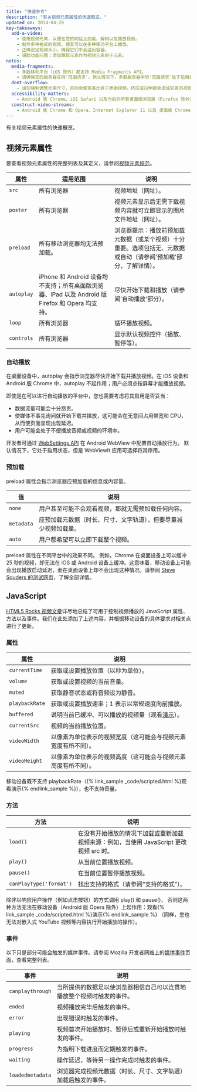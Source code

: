```yaml
---
title: "快速参考"
description: "有关视频元素属性的快速概览。"
updated_on: 2014-04-29
key-takeaways:
  add-a-video:
    - 使用视频元素，以便在您的网站上加载、解码以及播放视频。
    - 制作多种格式的视频，使其可以在多种移动平台上播放。
    - 正确设定视频大小，确保它们不会溢出容器。
    - 辅助功能问题；添加跟踪元素作为视频元素的子元素。
notes:
  media-fragments:
    - 多数移动平台（iOS 除外）都支持 Media Fragments API。
    - 请确保您的服务器支持'范围请求'。默认情况下，多数服务器中的'范围请求'处于启用状态，不过，有些托管服务可能会将其关闭。
  dont-overflow:
    - 请勿强制调整元素尺寸，否则会使宽高比异于原始视频。挤压或拉伸都会造成较差的视觉效果。
  accessibility-matters:
    - Android 版 Chrome、iOS Safari 以及当前的所有桌面版浏览器（Firefox 除外）均支持跟踪元素（请参阅 <a href="http://caniuse.com/track" title="Track element support status">caniuse.com/track</a>）。此外，还有一些 polyfill。我们建议您使用 <a href='//www.delphiki.com/html5/playr/' title='Playr track element polyfill'>Playr</a> 或 <a href='//captionatorjs.com/' title='Captionator track'>Captionator</a>。
  construct-video-streams:
    - Android 版 Chrome 和 Opera、Internet Explorer 11 以及 桌面版 Chrome 均支持 MSE，而且 <a href='http://wiki.mozilla.org/Platform/MediaSourceExtensions' title='Firefox Media Source Extensions implementation timeline'>Firefox</a> 也已计划为其提供支持。
---
```


<p class="intro">
  有关视频元素属性的快速概览。
</p>




## 视频元素属性

要查看视频元素属性的完整列表及其定义，请参阅[视频元素规范](//www.w3.org/TR/html5/embedded-content-0.html#the-video-element)。

<table class="mdl-data-table mdl-js-data-table">
  <thead>
      <th>属性</th>
      <th>适用范围</th>
      <th>说明</th>
  </thead>
  <tbody>
    <tr>
      <td data-th="属性"><code>src</code></td>
      <td data-th="适用范围">所有浏览器</td>
      <td data-th="说明">视频地址（网址）。</td>
    </tr>
    <tr>
      <td data-th="属性"><code>poster</code></td>
      <td data-th="适用范围">所有浏览器</td>
      <td data-th="说明">视频元素显示后无需下载视频内容就可立即显示的图片文件地址（网址）。</td>
    </tr>
    <tr>
      <td data-th="属性"><code>preload</code></td>
      <td data-th="适用范围">所有移动浏览器均无法预加载。</td>
      <td data-th="说明">浏览器提示：播放前预加载元数据（或某个视频）十分重要。选项包括无、元数据或自动（请参阅'预加载'部分，了解详情）。</td>
    </tr>
    <tr>
      <td data-th="属性"><code>autoplay</code></td>
      <td data-th="适用范围">iPhone 和 Android 设备均不支持；所有桌面版浏览器、iPad 以及 Android 版 Firefox 和 Opera 均支持。</td>
      <td data-th="Description">尽快开始下载和播放（请参阅'自动播放'部分）。</td>
    </tr>
    <tr>
      <td data-th="属性"><code>loop</code></td>
      <td data-th="适用范围">所有浏览器</td>
      <td data-th="说明">循环播放视频。</td>
    </tr>
    <tr>
      <td data-th="属性"><code>controls</code></td>
      <td data-th="适用范围">所有浏览器</td>
      <td data-th="说明">显示默认视频控件（播放、暂停等）。</td>
    </tr>
  </tbody>
</table>

### 自动播放

在桌面设备中，autoplay 会指示浏览器尽快开始下载并播放视频。在 iOS 设备和 Android 版 Chrome 中，autoplay 不起作用；用户必须点按屏幕才能播放视频。

即使是在可以进行自动播放的平台中，您也需要考虑将其启用是否妥当：

* 数据流量可能会十分昂贵。
* 使媒体不事先询问就开始下载并播放，这可能会在无意间占用带宽和 CPU，从而使页面呈现出现延迟。
* 用户可能会处于不便播放音频或视频的环境中。

开发者可通过 [WebSettings API](//developer.android.com/reference/android/webkit/WebSettings.html#setMediaPlaybackRequiresUserGesture(boolean)) 在 Android WebView 中配置自动播放行为。
默认情况下，它处于启用状态，但是 WebViewIt 应用可选择将其停用。

### 预加载

preload 属性会指示浏览器应预加载的信息或内容量。

<table class="mdl-data-table mdl-js-data-table">
  <thead>
    <tr>
      <th>值</th>
      <th>说明</th>
    </tr>
  </thead>
  <tbody>
    <tr>
      <td data-th="值"><code>none</code></td>
      <td data-th="说明">用户甚至可能不会观看视频，那就无需预加载任何内容。</td>
    </tr>
    <tr>
      <td data-th="值"><code>metadata</code></td>
      <td data-th="说明">应预加载元数据（时长、尺寸、文字轨道），但要尽量减少视频加载量。</td>
    </tr>
    <tr>
      <td data-th="值"><code>auto</code></td>
      <td data-th="说明">用户都希望可以立即下载整个视频。</td>
    </tr>
  </tbody>
</table>

preload 属性在不同平台中的效果不同。
例如，Chrome 在桌面设备上可以缓冲 25 秒的视频，却无法在 iOS 或 Android 设备上缓冲。这意味着，移动设备上可能会出现播放启动延迟，而在桌面设备上却不会出现这种情况。请参阅 [Steve Souders 的测试网页](//stevesouders.com/tests/mediaevents.php)，了解全部详情。

## JavaScript

[HTML5 Rocks 视频文章](//www.html5rocks.com/en/tutorials/video/basics/#toc-javascript)详尽地总结了可用于控制视频播放的 JavaScript 属性、方法以及事件。我们在此处添加了上述内容，并根据移动设备的具体要求对相关点进行了更新。

### 属性

<table class="mdl-data-table mdl-js-data-table">
  <thead>
    <th>属性</th>
      <th>说明</th>
  </thead>
  <tbody>
    <tr>
      <td data-th="属性"><code>currentTime</code></td>
      <td data-th="说明">获取或设置播放位置（以秒为单位）。</td>
    </tr>
    <tr>
      <td data-th="属性"><code>volume</code></td>
      <td data-th="说明">获取或设置视频的当前音量。</td>
    </tr>
    <tr>
      <td data-th="属性"><code>muted</code></td>
      <td data-th="说明">获取静音状态或将音频设为静音。</td>
    </tr>
    <tr>
      <td data-th="属性"><code>playbackRate</code></td>
      <td data-th="说明">获取或设置播放速率；1 表示以常规速度向前播放。</td>
    </tr>
    <tr>
      <td data-th="属性"><code>buffered</code></td>
      <td data-th="说明">说明当前已缓冲、可以播放的视频量（观看<a href="http://people.mozilla.org/~cpearce/buffered-demo.html" title="Demo displaying amount of buffered video in a canvas element">演示</a>）。</td>
    </tr>
    <tr>
      <td data-th="属性"><code>currentSrc</code></td>
      <td data-th="说明">视频的当前播放位置。</td>
    </tr>
    <tr>
      <td data-th="属性"><code>videoWidth</code></td>
      <td data-th="说明">以像素为单位表示的视频宽度（这可能会与视频元素宽度有所不同）。</td>
    </tr>
    <tr>
      <td data-th="属性"><code>videoHeight</code></td>
      <td data-th="说明">以像素为单位表示的视频高度（这可能会与视频元素高度有所不同）。</td>
    </tr>
  </tbody>
</table>

移动设备既不支持 playbackRate（{% link_sample _code/scripted.html %}观看演示{% endlink_sample %}），也不支持音量。

### 方法

<table class="mdl-data-table mdl-js-data-table">
  <thead>
    <th>方法</th>
    <th>说明</th>
  </thead>
  <tbody>
    <tr>
      <td data-th="方法"><code>load()</code></td>
      <td data-th="说明">在没有开始播放的情况下加载或重新加载视频来源：例如，当使用 JavaScript 更改视频 src 时。</td>
    </tr>
    <tr>
      <td data-th="方法"><code>play()</code></td>
      <td data-th="说明">从当前位置播放视频。</td>
    </tr>
    <tr>
      <td data-th="方法"><code>pause()</code></td>
      <td data-th="说明">在当前位置暂停播放视频。</td>
    </tr>
    <tr>
      <td data-th="方法"><code>canPlayType('format')</code></td>
      <td data-th="说明">找出支持的格式（请参阅"支持的格式"）。</td>
    </tr>
  </tbody>
</table>

除非以响应用户操作（例如点击按钮）的方式调用 play() 和 pause()，
否则这两种方法无法在移动设备（Android 版 Opera 除外）上起作用：观看{% link_sample _code/scripted.html %}演示{% endlink_sample %} （同样，您也无法对嵌入式 YouTube 视频等内容执行开始播放的操作）。

### 事件

以下只是部分可能会触发的媒体事件。请参阅 Mozilla 开发者网络上的[媒体事件](//developer.mozilla.org/docs/Web/Guide/Events/Media_events)页面，查看完整列表。

<table class="mdl-data-table mdl-js-data-table">
  <thead>
    <th>事件</th>
      <th>说明</th>
  </thead>
  <tbody>
    <tr>
      <td data-th="事件"><code>canplaythrough</code></td>
      <td data-th="说明">当所提供的数据足以使浏览器相信自己可以连贯地播放整个视频时触发的事件。</td>
    </tr>
    <tr>
      <td data-th="事件"><code>ended</code></td>
      <td data-th="说明">视频播放完毕后触发的事件。</td>
    </tr>
    <tr>
      <td data-th="事件"><code>error</code></td>
      <td data-th="说明">出现错误时触发的事件。</td>
    </tr>
    <tr>
      <td data-th="事件"><code>playing</code></td>
      <td data-th="说明">视频首次开始播放时、暂停后或重新开始播放时触发的事件。</td>
    </tr>
    <tr>
      <td data-th="事件"><code>progress</code></td>
      <td data-th="说明">为指明下载进度而定期触发的事件。</td>
    </tr>
    <tr>
      <td data-th="事件"><code>waiting</code></td>
      <td data-th="说明">操作延迟，等待另一操作完成时触发的事件。</td>
    </tr>
    <tr>
      <td data-th="事件"><code>loadedmetadata</code></td>
      <td data-th="说明">浏览器完成视频元数据（时长、尺寸、文字轨道）加载后触发的事件。</td>
    </tr>
  </tbody>
</table>



